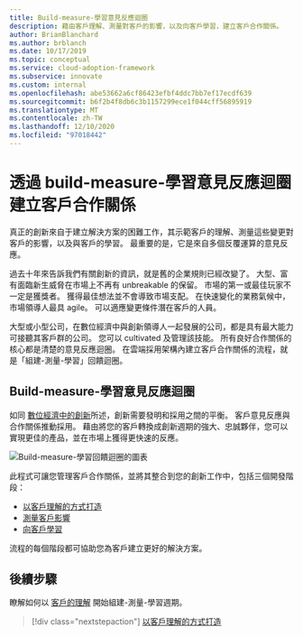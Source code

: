 ```yaml
---
title: Build-measure-學習意見反應迴圈
description: 藉由客戶理解、測量對客戶的影響，以及向客戶學習，建立客戶合作關係。
author: BrianBlanchard
ms.author: brblanch
ms.date: 10/17/2019
ms.topic: conceptual
ms.service: cloud-adoption-framework
ms.subservice: innovate
ms.custom: internal
ms.openlocfilehash: abe53662a6cf86423efbf4ddc7bb7ef17ecdf639
ms.sourcegitcommit: b6f2b4f8db6c3b1157299ece1f044cff56895919
ms.translationtype: MT
ms.contentlocale: zh-TW
ms.lasthandoff: 12/10/2020
ms.locfileid: "97018442"
---
```

# <a name="create-customer-partnerships-through-the-build-measure-learn-feedback-loop"></a>透過 build-measure-學習意見反應迴圈建立客戶合作關係

真正的創新來自于建立解決方案的困難工作，其示範客戶的理解、測量這些變更對客戶的影響，以及與客戶的學習。 最重要的是，它是來自多個反覆運算的意見反應。

過去十年來告訴我們有關創新的資訊，就是舊的企業規則已經改變了。 大型、富有面臨新生威脅在市場上不再有 unbreakable 的保留。 市場的第一或最佳玩家不一定是獲獎者。 獲得最佳想法並不會導致市場支配。 在快速變化的業務氣候中，市場領導人最具 agile。 可以適應變更條件潛在客戶的人員。

大型或小型公司，在數位經濟中與創新領導人一起發展的公司，都是具有最大能力可接聽其客戶群的公司。 您可以 cultivated 及管理該技能。 所有良好合作關係的核心都是清楚的意見反應迴圈。 在雲端採用架構內建立客戶合作關係的流程，就是「組建-測量-學習」回饋迴圈。

## <a name="the-build-measure-learn-feedback-loop"></a>Build-measure-學習意見反應迴圈

如同 [數位經濟中的創新](./index.md)所述，創新需要發明和採用之間的平衡。 客戶意見反應與合作關係推動採用。 藉由將您的客戶轉換成創新週期的強大、忠誠夥伴，您可以實現更佳的產品，並在市場上獲得更快速的反應。

![Build-measure-學習回饋迴圈的圖表](../../_images/innovate/bml-feedback-loop.png)

此程式可讓您管理客戶合作關係，並將其整合到您的創新工作中，包括三個開發階段：

- [以客戶理解的方式打造](./build.md)
- [測量客戶影響](./measure.md)
- [向客戶學習](./learn.md)

流程的每個階段都可協助您為客戶建立更好的解決方案。

## <a name="next-steps"></a>後續步驟

瞭解如何以 [客戶的理解](./build.md) 開始組建-測量-學習週期。

> [!div class="nextstepaction"]
> [以客戶理解的方式打造](./build.md)
